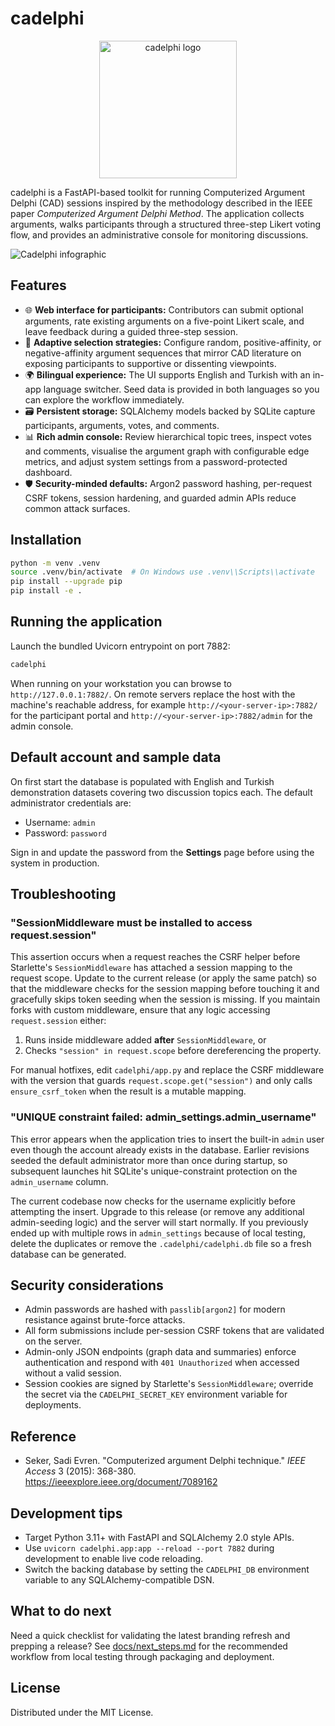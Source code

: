 # cadelphi

<p align="center">
  <img src="https://raw.githubusercontent.com/BilgisayarKavramlari/cadelphi/refs/heads/main/cadelphi/static/img/cadelphi-logo.svg" alt="cadelphi logo" width="220" />
</p>



cadelphi is a FastAPI-based toolkit for running Computerized Argument Delphi (CAD) sessions inspired by the
methodology described in the IEEE paper *Computerized Argument Delphi Method*. The application collects arguments,
walks participants through a structured three-step Likert voting flow, and provides an administrative console for
monitoring discussions.

![Cadelphi infographic](https://cadelphi.optiwisdom.com/static/img/cadelphi_infographic.png)

## Features

- 🌐 **Web interface for participants:** Contributors can submit optional arguments, rate existing arguments on a
  five-point Likert scale, and leave feedback during a guided three-step session.
- 🧠 **Adaptive selection strategies:** Configure random, positive-affinity, or negative-affinity argument sequences
  that mirror CAD literature on exposing participants to supportive or dissenting viewpoints.
- 🌍 **Bilingual experience:** The UI supports English and Turkish with an in-app language switcher. Seed data is
  provided in both languages so you can explore the workflow immediately.
- 🗃️ **Persistent storage:** SQLAlchemy models backed by SQLite capture participants, arguments, votes, and comments.
- 📊 **Rich admin console:** Review hierarchical topic trees, inspect votes and comments, visualise the argument graph
  with configurable edge metrics, and adjust system settings from a password-protected dashboard.
- 🛡️ **Security-minded defaults:** Argon2 password hashing, per-request CSRF tokens, session hardening, and guarded
  admin APIs reduce common attack surfaces.

## Installation

```bash
python -m venv .venv
source .venv/bin/activate  # On Windows use .venv\\Scripts\\activate
pip install --upgrade pip
pip install -e .
```

## Running the application

Launch the bundled Uvicorn entrypoint on port 7882:

```bash
cadelphi
```

When running on your workstation you can browse to `http://127.0.0.1:7882/`. On remote servers replace the host
with the machine's reachable address, for example `http://<your-server-ip>:7882/` for the participant portal and
`http://<your-server-ip>:7882/admin` for the admin console.

## Default account and sample data

On first start the database is populated with English and Turkish demonstration datasets covering two discussion
topics each. The default administrator credentials are:

- Username: `admin`
- Password: `password`

Sign in and update the password from the **Settings** page before using the system in production.

## Troubleshooting

### "SessionMiddleware must be installed to access request.session"

This assertion occurs when a request reaches the CSRF helper before Starlette's
`SessionMiddleware` has attached a session mapping to the request scope. Update
to the current release (or apply the same patch) so that the middleware checks
for the session mapping before touching it and gracefully skips token seeding
when the session is missing. If you maintain forks with custom middleware,
ensure that any logic accessing `request.session` either:

1. Runs inside middleware added **after** `SessionMiddleware`, or
2. Checks `"session" in request.scope` before dereferencing the property.

For manual hotfixes, edit `cadelphi/app.py` and replace the CSRF middleware with
the version that guards `request.scope.get("session")` and only calls
`ensure_csrf_token` when the result is a mutable mapping.

### "UNIQUE constraint failed: admin_settings.admin_username"

This error appears when the application tries to insert the built-in `admin` user even though the account already
exists in the database. Earlier revisions seeded the default administrator more than once during startup, so subsequent
launches hit SQLite's unique-constraint protection on the `admin_username` column.

The current codebase now checks for the username explicitly before attempting the insert. Upgrade to this release (or
remove any additional admin-seeding logic) and the server will start normally. If you previously ended up with multiple
rows in `admin_settings` because of local testing, delete the duplicates or remove the `.cadelphi/cadelphi.db` file so a
fresh database can be generated.

## Security considerations

- Admin passwords are hashed with `passlib[argon2]` for modern resistance against brute-force attacks.
- All form submissions include per-session CSRF tokens that are validated on the server.
- Admin-only JSON endpoints (graph data and summaries) enforce authentication and respond with `401 Unauthorized`
  when accessed without a valid session.
- Session cookies are signed by Starlette's `SessionMiddleware`; override the secret via the `CADELPHI_SECRET_KEY`
  environment variable for deployments.

## Reference

- Seker, Sadi Evren. "Computerized argument Delphi technique." *IEEE Access* 3 (2015): 368-380. https://ieeexplore.ieee.org/document/7089162

## Development tips

- Target Python 3.11+ with FastAPI and SQLAlchemy 2.0 style APIs.
- Use `uvicorn cadelphi.app:app --reload --port 7882` during development to enable live code reloading.
- Switch the backing database by setting the `CADELPHI_DB` environment variable to any SQLAlchemy-compatible DSN.

## What to do next

Need a quick checklist for validating the latest branding refresh and prepping a release? See
[docs/next_steps.md](docs/next_steps.md) for the recommended workflow from local testing through packaging and
deployment.

## License

Distributed under the MIT License.
